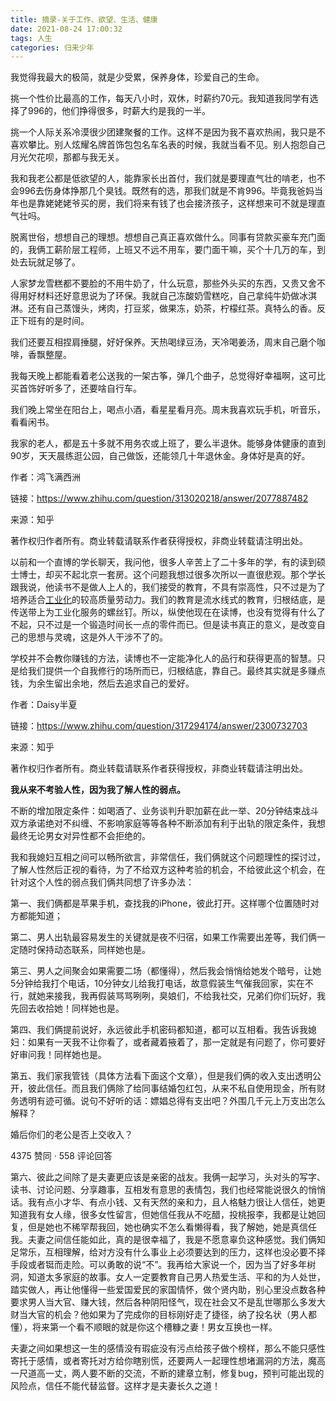 ```yaml
---
title: 摘录-关于工作、欲望、生活、健康
date: 2021-08-24 17:00:32
tags: 人生
categories: 归来少年
---
```


我觉得我最大的极简，就是少受累，保养身体，珍爱自己的生命。

挑一个性价比最高的工作，每天八小时，双休，时薪约70元。我知道我同学有选择了996的，他们挣得很多，时薪大约是我的一半。

挑一个人际关系冷漠很少团建聚餐的工作。这样不是因为我不喜欢热闹，我只是不喜欢攀比。别人炫耀名牌首饰包包名车名表的时候，我就当看不见。别人抱怨自己月光欠花呗，那都与我无关。

我和我老公都是低欲望的人，能靠家长出首付，我们就是要理直气壮的啃老，也不会996去伤身体挣那几个臭钱。既然有的选，那我们就是不肯996。毕竟我爸妈当年也是靠姥姥姥爷买的房，我们将来有钱了也会接济孩子，这样想来可不就是理直气壮吗。

脱离世俗，想想自己的理想。想想自己真正喜欢做什么。同事有贷款买豪车充门面的，我俩工薪阶层工程师，上班又不远不用车，要门面干嘛，买个十几万的车，到处去玩就足够了。

人家梦龙雪糕都不要脸的不用牛奶了，什么玩意，那些外头买的东西，又贵又舍不得用好材料还好意思说为了环保。我就自己冻酸奶雪糕吃，自己拿纯牛奶做冰淇淋。还有自己蒸馒头，烤肉，打豆浆，做果冻，奶茶，柠檬红茶。真特么的香。反正下班有的是时间。

我们还要互相捏肩捶腿，好好保养。天热喝绿豆汤，天冷喝姜汤，周末自己磨个咖啡，香飘整屋。

我每天晚上都能看着老公送我的一架古筝，弹几个曲子，总觉得好幸福啊，这可比买首饰好听多了，还要啥自行车。

我们晚上常坐在阳台上，喝点小酒，看星星看月亮。周末我喜欢玩手机，听音乐，看看闲书。

我家的老人，都是五十多就不用务农或上班了，要么半退休。能够身体健康的直到90岁，天天晨练逛公园，自己做饭，还能领几十年退休金。身体好是真的好。


      

作者：鸿飞满西洲

链接：https://www.zhihu.com/question/313020218/answer/2077887482

来源：知乎

著作权归作者所有。商业转载请联系作者获得授权，非商业转载请注明出处。



      

以前和一个直博的学长聊天，我问他，很多人辛苦上了二十多年的学，有的读到硕士博士，却买不起北京一套房。这个问题我想过很多次所以一直很悲观。那个学长跟我说，他读书不是做人上人的，我们接受的教育，不具有崇高性，只不过是为了培养适合[工业化](https://www.zhihu.com/search?q=%E5%B7%A5%E4%B8%9A%E5%8C%96&search_source=Entity&hybrid_search_source=Entity&hybrid_search_extra=%7B%22sourceType%22%3A%22answer%22%2C%22sourceId%22%3A2300732703%7D)的较高质量劳动力。我们的教育是流水线式的教育，归根结底，是传送带上为工业化服务的螺丝钉。所以，纵使他现在在读博，也没有觉得有什么了不起，只不过是一个锻造时间长一点的零件而已。但是读书真正的意义，是改变自己的思想与灵魂，这是外人干涉不了的。

学校并不会教你赚钱的方法，读博也不一定能净化人的品行和获得更高的智慧。只是给我们提供一个自我修行的场所而已，归根结底，靠自己。最终其实就是多赚点钱，为余生留出余地，然后去追求自己的爱好。

  

  

作者：Daisy半夏

链接：https://www.zhihu.com/question/317294174/answer/2300732703

来源：知乎

著作权归作者所有。商业转载请联系作者获得授权，非商业转载请注明出处。





      

**我从来不考验人性，因为我了解人性的弱点。**

  

不断的增加限定条件：如喝酒了、业务谈判升职加薪在此一举、20分钟结束战斗双方承诺绝对不纠缠、不影响家庭等等各种不断添加有利于出轨的限定条件，我想最终无论男女对异性都不会拒绝的。

  

我和我媳妇互相之间可以畅所欲言，非常信任，我们俩就这个问题理性的探讨过，了解人性然后正视的看待，为了不给双方这种考验的机会，不给彼此这个机会，在针对这个人性的弱点我们俩共同想了许多办法：

  

第一、我们俩都是苹果手机，查找我的iPhone，彼此打开。这样哪个位置随时对方都能知道；

  

第二、男人出轨最容易发生的关键就是夜不归宿，如果工作需要出差等，我们俩一定随时保持动态联系，同样她也是。

  

第三、男人之间聚会如果需要二场（都懂得），然后我会悄悄给她发个暗号，让她5分钟给我打个电话，10分钟女儿给我打电话，故意假装生气催我回家，实在不行，就她来接我，我再假装骂骂咧咧，臭娘们，不给我社交，兄弟们你们玩好，我先回去收拾她！同样她也是。

  

第四、我们俩提前说好，永远彼此手机密码都知道，都可以互相看。我告诉我媳妇：如果有一天我不让你看了，或者藏着掖着了，那一定就是有问题了，你可要好好审问我！同样她也是。

  

第五、我们家我管钱（具体方法看下面这个文章），但是我们俩的收入支出透明公开，彼此信任。而且我们俩除了给同事结婚包红包，从来不私自使用现金，所有财务透明有迹可循。说句不好听的话：嫖娼总得有支出吧？外围几千元上万支出怎么解释？

  

婚后你们的老公是否上交收入？

4375 赞同 · 558 评论回答

  

第六、彼此之间除了是夫妻更应该是亲密的战友。我俩一起学习，头对头的写字、读书、讨论问题、分享趣事，互相发有意思的表情包，我们也经常能说很久的悄悄话。我有点小才华、有点小钱、又有天然的亲和力，且人格魅力很让人信任，她更知道我有女人缘，很多女性留言，但她信任我从不吃醋，投桃报李，我都是让她回复，但是她也不稀罕帮我回，她也确实不怎么看懒得看，我了解她，她是真信任我。夫妻之间信任能如此，真的是很幸福了，我是不愿意辜负这种感觉。我们俩知足常乐，互相理解，给对方没有什么事业上必须要达到的压力，这样也没必要不择手段或者铤而走险。可以勇敢的说“不”。我再给大家说一个，因为当了好多年树洞，知道太多家庭的故事。女人一定要教育自己男人热爱生活、平和的为人处世，踏实做人，再让他懂得一些爱国爱民的家国情怀，做个贤内助，别心里没点数各种要求男人当大官、赚大钱，然后各种阴阳怪气，现在社会又不是乱世哪那么多发大财当大官的机会？他如果为了完成你的目标刚好走了捷径，纳了投名状（男人都懂），将来第一个看不顺眼的就是你这个槽糠之妻！男女互换也一样。

  

夫妻之间如果想这一生的感情没有瑕疵没有污点给孩子做个榜样，那么不能只感性寄托于感情，或者寄托对方给你瞎别慌，还要两人一起理性想堵漏洞的方法，魔高一尺道高一丈，两人要不断的交流，不断的建章立制，修复bug，预判可能出现的风险点，信任不能代替监督。这样才是夫妻长久之道！